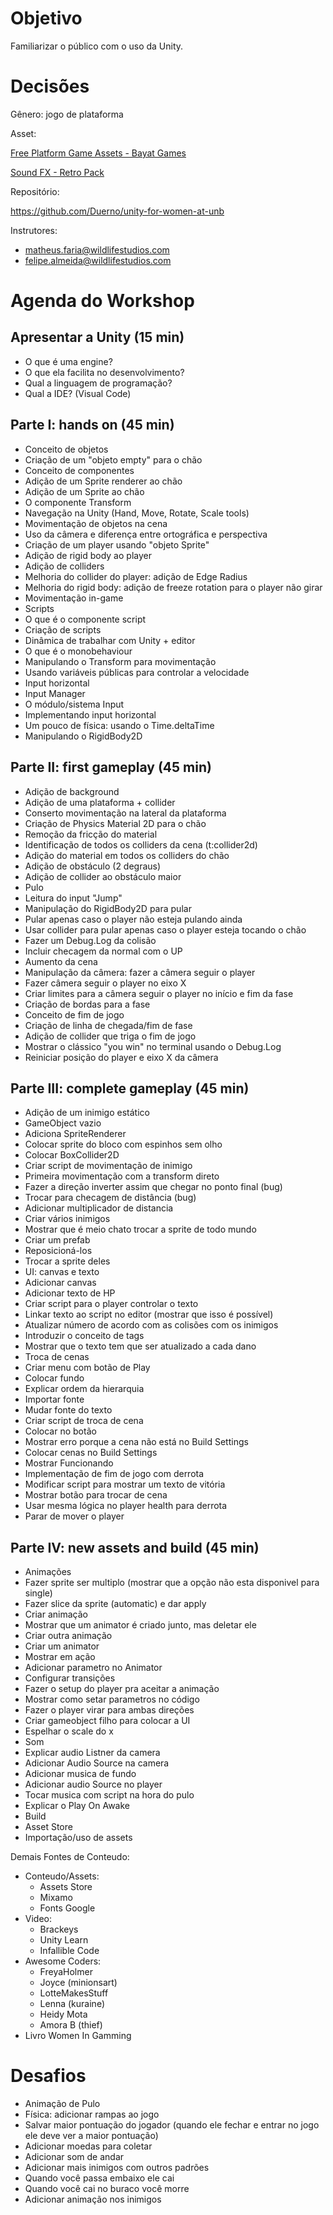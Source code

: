# Objetivo

Familiarizar o público com o uso da Unity.
# Decisões

Gênero: jogo de plataforma

Asset:

[Free Platform Game Assets - Bayat Games](https://assetstore.unity.com/packages/2d/environments/free-platform-game-assets-85838)

[Sound FX - Retro Pack](https://assetstore.unity.com/packages/audio/sound-fx/sound-fx-retro-pack-121743)

Repositório: 

https://github.com/Duerno/unity-for-women-at-unb

Instrutores:

- matheus.faria@wildlifestudios.com
- felipe.almeida@wildlifestudios.com

# Agenda do Workshop

## Apresentar a Unity (15 min)
- O que é uma engine?
- O que ela facilita no desenvolvimento?
- Qual a linguagem de programação?
- Qual a IDE? (Visual Code)

## Parte I: hands on (45 min)
- Conceito de objetos
- Criação de um "objeto empty" para o chão
- Conceito de componentes
- Adição de um Sprite renderer ao chão
- Adição de um Sprite ao chão
- O componente Transform
- Navegação na Unity (Hand, Move, Rotate, Scale tools)
- Movimentação de objetos na cena
- Uso da câmera e diferença entre ortográfica e perspectiva
- Criação de um player usando "objeto Sprite"
- Adição de rigid body ao player
- Adição de colliders
- Melhoria do collider do player: adição de Edge Radius
- Melhoria do rigid body: adição de freeze rotation para o player não girar
- Movimentação in-game
- Scripts
- O que é o componente script
- Criação de scripts
- Dinâmica de trabalhar com Unity + editor
- O que é o monobehaviour
- Manipulando o Transform para movimentação
- Usando variáveis públicas para controlar a velocidade
- Input horizontal
- Input Manager
- O módulo/sistema Input
- Implementando input horizontal
- Um pouco de física: usando o Time.deltaTime
- Manipulando o RigidBody2D

## Parte II: first gameplay (45 min)
- Adição de background
- Adição de uma plataforma + collider
- Conserto movimentação na lateral da plataforma
- Criação de Physics Material 2D para o chão
- Remoção da fricção do material
- Identificação de todos os colliders da cena (t:collider2d)
- Adição do material em todos os colliders do chão
- Adição de obstáculo (2 degraus)
- Adição de collider ao obstáculo maior
- Pulo
- Leitura do input "Jump"
- Manipulação do RigidBody2D para pular
- Pular apenas caso o player não esteja pulando ainda
- Usar collider para pular apenas caso o player esteja tocando o chão
- Fazer um Debug.Log da colisão
- Incluir checagem da normal com o UP
- Aumento da cena
- Manipulação da câmera: fazer a câmera seguir o player
- Fazer câmera seguir o player no eixo X
- Criar limites para a câmera seguir o player no início e fim da fase
- Criação de bordas para a fase
- Conceito de fim de jogo
- Criação de linha de chegada/fim de fase
- Adição de collider que triga o fim de jogo
- Mostrar o clássico "you win" no terminal usando o Debug.Log
- Reiniciar posição do player e eixo X da câmera

## Parte III: complete gameplay (45 min)
- Adição de um inimigo estático
- GameObject vazio
- Adiciona SpriteRenderer
- Colocar sprite do bloco com espinhos sem olho
- Colocar BoxCollider2D
- Criar script de movimentação de inimigo
- Primeira movimentação com a transform direto
- Fazer a direção inverter assim que chegar no ponto final (bug)
- Trocar para checagem de distância (bug)
- Adicionar multiplicador de distancia
- Criar vários inimigos
- Mostrar que é meio chato trocar a sprite de todo mundo
- Criar um prefab
- Reposicioná-los
- Trocar a sprite deles
- UI: canvas e texto
- Adicionar canvas
- Adicionar texto de HP
- Criar script para o player controlar o texto
- Linkar texto ao script no editor (mostrar que isso é possível)
- Atualizar número de acordo com as colisões com os inimigos
- Introduzir o conceito de tags
- Mostrar que o texto tem que ser atualizado a cada dano
- Troca de cenas
- Criar menu com botão de Play
- Colocar fundo
- Explicar ordem da hierarquia
- Importar fonte
- Mudar fonte do texto
- Criar script de troca de cena
- Colocar no botão
- Mostrar erro porque a cena não está no Build Settings
- Colocar cenas no Build Settings
- Mostrar Funcionando
- Implementação de fim de jogo com derrota
- Modificar script para mostrar um texto de vitória
- Mostrar botão para trocar de cena
- Usar mesma lógica no player health para derrota
- Parar de mover o player

## Parte IV: new assets and build (45 min)
- Animações
- Fazer sprite ser multiplo (mostrar que a opção não esta disponivel para single)
- Fazer slice da sprite (automatic) e dar apply
- Criar animação
- Mostrar que um animator é criado junto, mas deletar ele
- Criar outra animação
- Criar um animator
- Mostrar em ação
- Adicionar parametro no Animator
- Configurar transições
- Fazer o setup do player pra aceitar a animação
- Mostrar como setar parametros no código
- Fazer o player virar para ambas direções
- Criar gameobject filho para colocar a UI
- Espelhar o scale do x
- Som
- Explicar audio Listner da camera
- Adicionar Audio Source na camera
- Adicionar musica de fundo
- Adicionar audio Source no player
- Tocar musica com script na hora do pulo
- Explicar o Play On Awake
- Build
- Asset Store
- Importação/uso de assets
  
Demais Fontes de Conteudo:
- Conteudo/Assets:
  - Assets Store
  - Mixamo
  - Fonts Google
- Video:
  - Brackeys
  - Unity Learn
  - Infallible Code
- Awesome Coders:
  - FreyaHolmer
  - Joyce (minionsart)
  - LotteMakesStuff
  - Lenna (kuraine)
  - Heidy Mota
  - Amora B (thief)
- Livro Women In Gamming

# Desafios
- Animação de Pulo
- Física: adicionar rampas ao jogo
- Salvar maior pontuação do jogador (quando ele fechar e entrar no jogo ele deve ver a maior pontuação)
- Adicionar moedas para coletar
- Adicionar som de andar
- Adicionar mais inimigos com outros padrões
- Quando você passa embaixo ele cai
- Quando você cai no buraco você morre
- Adicionar animação nos inimigos
